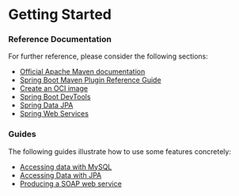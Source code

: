 # Getting Started

### Reference Documentation
For further reference, please consider the following sections:

* [Official Apache Maven documentation](https://maven.apache.org/guides/index.html)
* [Spring Boot Maven Plugin Reference Guide](https://docs.spring.io/spring-boot/docs/3.1.4.RELEASE/maven-plugin/reference/html/)
* [Create an OCI image](https://docs.spring.io/spring-boot/docs/3.1.4.RELEASE/maven-plugin/reference/html/#build-image)
* [Spring Boot DevTools](https://docs.spring.io/spring-boot/docs/3.1.4.RELEASE/reference/htmlsingle/index.html#using.devtools)
* [Spring Data JPA](https://docs.spring.io/spring-boot/docs/3.1.4.RELEASE/reference/htmlsingle/index.html#data.sql.jpa-and-spring-data)
* [Spring Web Services](https://docs.spring.io/spring-boot/docs/3.1.4.RELEASE/reference/htmlsingle/index.html#io.webservices)

### Guides
The following guides illustrate how to use some features concretely:

* [Accessing data with MySQL](https://spring.io/guides/gs/accessing-data-mysql/)
* [Accessing Data with JPA](https://spring.io/guides/gs/accessing-data-jpa/)
* [Producing a SOAP web service](https://spring.io/guides/gs/producing-web-service/)

